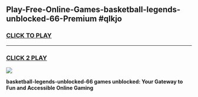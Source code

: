 
## Play-Free-Online-Games-basketball-legends-unblocked-66-Premium #qlkjo
<h3>
<a href="https://premium.freeplayer.one?title=basketball-legends-unblocked-66&ref=8M">CLICK TO PLAY</a></h3>
<hr>

<h3>
<a href="https://premium.freeplayer.one?title=basketball-legends-unblocked-66&ref=8M">CLICK 2 PLAY</a>
  
</h3>

<a href="https://premium.freeplayer.one?title=basketball-legends-unblocked-66&ref=8M"><img src="https://clearcache.store/games.png"></a>


**basketball-legends-unblocked-66 games unblocked: Your Gateway to Fun and Accessible Online Gaming**
